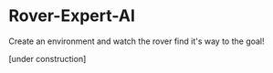 # Rover-Expert-AI
Create an environment and watch the rover find it's way to the goal!

[under construction]
